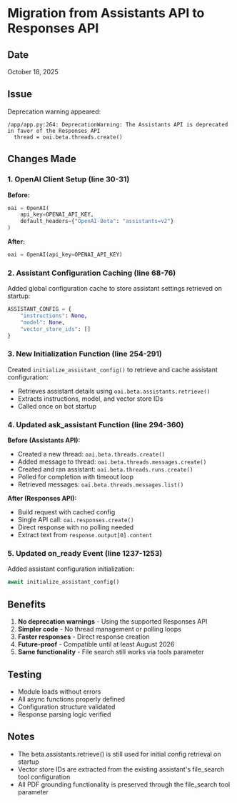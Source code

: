 # Migration from Assistants API to Responses API

## Date
October 18, 2025

## Issue
Deprecation warning appeared:
```
/app/app.py:264: DeprecationWarning: The Assistants API is deprecated in favor of the Responses API
  thread = oai.beta.threads.create()
```

## Changes Made

### 1. OpenAI Client Setup (line 30-31)
**Before:**
```python
oai = OpenAI(
    api_key=OPENAI_API_KEY,
    default_headers={"OpenAI-Beta": "assistants=v2"}
)
```

**After:**
```python
oai = OpenAI(api_key=OPENAI_API_KEY)
```

### 2. Assistant Configuration Caching (line 68-76)
Added global configuration cache to store assistant settings retrieved on startup:
```python
ASSISTANT_CONFIG = {
    "instructions": None,
    "model": None,
    "vector_store_ids": []
}
```

### 3. New Initialization Function (line 254-291)
Created `initialize_assistant_config()` to retrieve and cache assistant configuration:
- Retrieves assistant details using `oai.beta.assistants.retrieve()`
- Extracts instructions, model, and vector store IDs
- Called once on bot startup

### 4. Updated ask_assistant Function (line 294-360)
**Before (Assistants API):**
- Created a new thread: `oai.beta.threads.create()`
- Added message to thread: `oai.beta.threads.messages.create()`
- Created and ran assistant: `oai.beta.threads.runs.create()`
- Polled for completion with timeout loop
- Retrieved messages: `oai.beta.threads.messages.list()`

**After (Responses API):**
- Build request with cached config
- Single API call: `oai.responses.create()`
- Direct response with no polling needed
- Extract text from `response.output[0].content`

### 5. Updated on_ready Event (line 1237-1253)
Added assistant configuration initialization:
```python
await initialize_assistant_config()
```

## Benefits
1. **No deprecation warnings** - Using the supported Responses API
2. **Simpler code** - No thread management or polling loops
3. **Faster responses** - Direct response creation
4. **Future-proof** - Compatible until at least August 2026
5. **Same functionality** - File search still works via tools parameter

## Testing
- Module loads without errors
- All async functions properly defined
- Configuration structure validated
- Response parsing logic verified

## Notes
- The beta.assistants.retrieve() is still used for initial config retrieval on startup
- Vector store IDs are extracted from the existing assistant's file_search tool configuration
- All PDF grounding functionality is preserved through the file_search tool parameter
